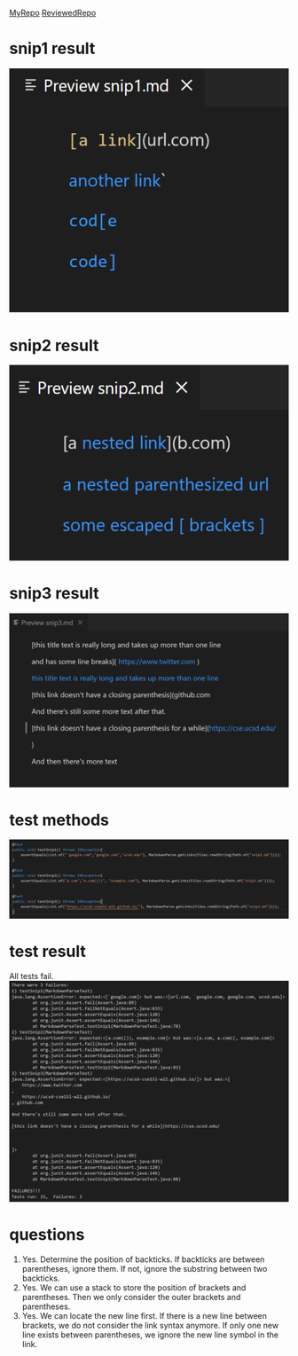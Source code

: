 [MyRepo](https://github.com/litianqing2887/markdown-parse)
[ReviewedRepo](https://github.com/artballesteros/markdown-parse)

# snip1 result
![snip1](https://github.com/litianqing2887/cse15l-lab-reports/blob/main/snip1.png?raw=true)

# snip2 result
![snip2](https://github.com/litianqing2887/cse15l-lab-reports/blob/main/snip2.png?raw=true)

# snip3 result
![snip3](https://github.com/litianqing2887/cse15l-lab-reports/blob/main/snip3.png?raw=true)

# test methods
![test](https://github.com/litianqing2887/cse15l-lab-reports/blob/main/testMethods.png?raw=true)

# test result
All tests fail.
![result](https://github.com/litianqing2887/cse15l-lab-reports/blob/main/testResult1.png?raw=true)

# questions
1. Yes. Determine the position of backticks. If backticks are between parentheses, ignore them. If not, ignore the substring between two backticks. 
2. Yes. We can use a stack to store the position of brackets and parentheses. Then we only consider the outer brackets and parentheses. 
3. Yes. We can locate the new line first. If there is a new line between brackets, we do not consider the link syntax anymore. If only one new line exists between parentheses, we ignore the new line symbol in the link. 
